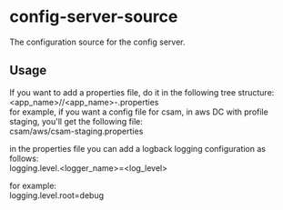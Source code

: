 # config-server-source

The configuration source for the config server.

Usage
-----

If you want to add a properties file, do it in the following tree structure: </br>
<app_name>/<environment>/<app_name>-<profile>.properties </br>
for example, if you want a config file for csam, in aws DC with profile staging, you'll get the following file: </br>
csam/aws/csam-staging.properties </br>

in the properties file you can add a logback logging configuration as follows: </br>
logging.level.<logger_name>=<log_level> </br>

for example: </br>
logging.level.root=debug </br>
